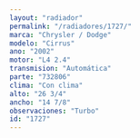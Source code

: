 ```yaml
---
layout: "radiador"
permalink: "/radiadores/1727/"
marca: "Chrysler / Dodge"
modelo: "Cirrus"
ano: "2002"
motor: "L4 2.4"
transmision: "Automática"
parte: "732806"
clima: "Con clima"
alto: "26 3/4"
ancho: "14 7/8"
observaciones: "Turbo"
id: "1727"
---
```


